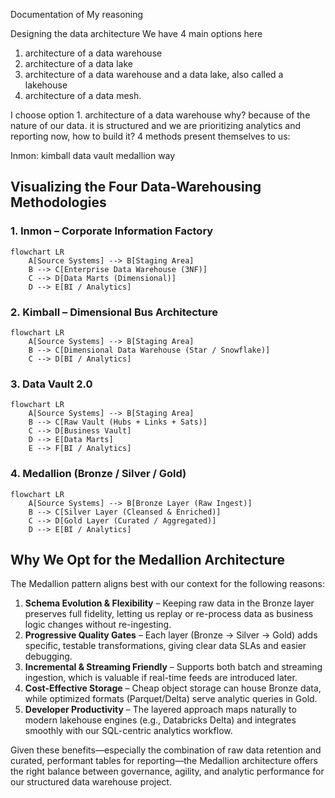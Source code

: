 Documentation of My reasoning

Designing the data architecture
We have 4 main options here
1. architecture of a data warehouse
2. architecture of a data lake
3. architecture of a data warehouse and a data lake, also called a lakehouse
4. architecture of a data mesh.

I choose option 1. architecture of a data warehouse
why? because of the nature of our data. it is structured and we are prioritizing analytics and reporting
now, how to build it?
4 methods present themselves to us:

Inmon:
kimball
data vault
medallion way

## Visualizing the Four Data-Warehousing Methodologies

### 1. Inmon – Corporate Information Factory
```mermaid
flowchart LR
    A[Source Systems] --> B[Staging Area]
    B --> C[Enterprise Data Warehouse (3NF)]
    C --> D[Data Marts (Dimensional)]
    D --> E[BI / Analytics]
```

### 2. Kimball – Dimensional Bus Architecture
```mermaid
flowchart LR
    A[Source Systems] --> B[Staging Area]
    B --> C[Dimensional Data Warehouse (Star / Snowflake)]
    C --> D[BI / Analytics]
```

### 3. Data Vault 2.0
```mermaid
flowchart LR
    A[Source Systems] --> B[Staging Area]
    B --> C[Raw Vault (Hubs + Links + Sats)]
    C --> D[Business Vault]
    D --> E[Data Marts]
    E --> F[BI / Analytics]
```

### 4. Medallion (Bronze / Silver / Gold)
```mermaid
flowchart LR
    A[Source Systems] --> B[Bronze Layer (Raw Ingest)]
    B --> C[Silver Layer (Cleansed & Enriched)]
    C --> D[Gold Layer (Curated / Aggregated)]
    D --> E[BI / Analytics]
```

## Why We Opt for the Medallion Architecture
The Medallion pattern aligns best with our context for the following reasons:
1. **Schema Evolution & Flexibility** – Keeping raw data in the Bronze layer preserves full fidelity, letting us replay or re-process data as business logic changes without re-ingesting.
2. **Progressive Quality Gates** – Each layer (Bronze → Silver → Gold) adds specific, testable transformations, giving clear data SLAs and easier debugging.
3. **Incremental & Streaming Friendly** – Supports both batch and streaming ingestion, which is valuable if real-time feeds are introduced later.
4. **Cost-Effective Storage** – Cheap object storage can house Bronze data, while optimized formats (Parquet/Delta) serve analytic queries in Gold.
5. **Developer Productivity** – The layered approach maps naturally to modern lakehouse engines (e.g., Databricks Delta) and integrates smoothly with our SQL-centric analytics workflow.

Given these benefits—especially the combination of raw data retention and curated, performant tables for reporting—the Medallion architecture offers the right balance between governance, agility, and analytic performance for our structured data warehouse project.
